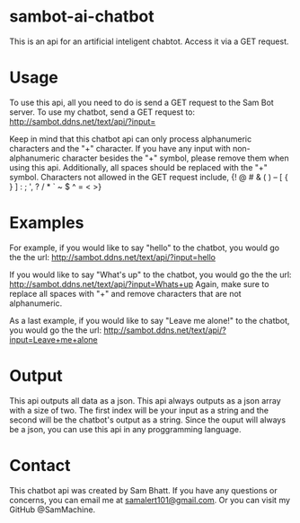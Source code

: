# sambot-ai-chatbot
This is an api for an artificial inteligent chabtot. Access it via a GET request.

# Usage
To use this api, all you need to do is send a GET request to the Sam Bot server. To use my chatbot, send a GET request to:
http://sambot.ddns.net/text/api/?input=

Keep in mind that this chatbot api can only process alphanumeric characters and the "+" character. If you have any input with non-alphanumeric character besides the "+" symbol, please remove them when using this api. Additionally, all spaces should be replaced with the "+" symbol. Characters not allowed in the GET request include, {! @ # & ( ) – [ { } ] : ; ', ? / * ` ~ $ ^ = < >} 

# Examples

For example, if you would like to say "hello" to the chatbot, you would go the the url:
http://sambot.ddns.net/text/api/?input=hello

If you would like to say "What's up" to the chatbot, you would go the the url:
http://sambot.ddns.net/text/api/?input=Whats+up
Again, make sure to replace all spaces with "+" and remove characters that are not alphanumeric.

As a last example, if you would like to say "Leave me alone!" to the chatbot, you would go the the url:
http://sambot.ddns.net/text/api/?input=Leave+me+alone

# Output
This api outputs all data as a json. This api always outputs as a json array with a size of two. The first index will be your input as a string and the second will be the chatbot's output as a string. Since the ouput will always be a json, you can use this api in any proggramming language. 

# Contact
This chatbot api was created by Sam Bhatt. If you have any questions or concerns, you can email me at samalert101@gmail.com. Or you can visit my GitHub @SamMachine.
